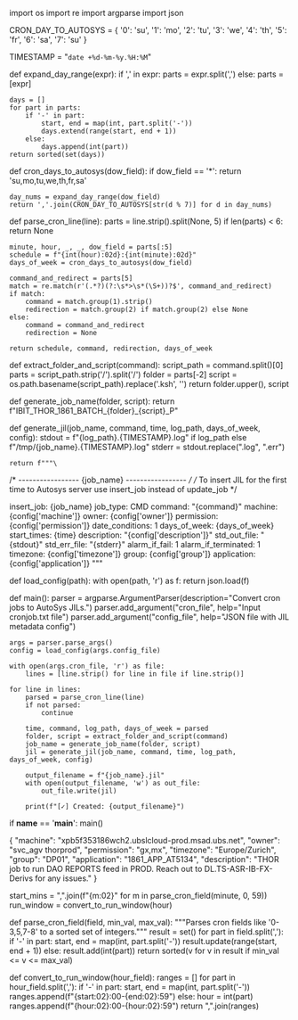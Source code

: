 import os
import re
import argparse
import json

CRON_DAY_TO_AUTOSYS = {
    '0': 'su', '1': 'mo', '2': 'tu', '3': 'we',
    '4': 'th', '5': 'fr', '6': 'sa', '7': 'su'
}

TIMESTAMP = "`date +%d-%m-%y.%H:%M`"

def expand_day_range(expr):
    if ',' in expr:
        parts = expr.split(',')
    else:
        parts = [expr]

    days = []
    for part in parts:
        if '-' in part:
            start, end = map(int, part.split('-'))
            days.extend(range(start, end + 1))
        else:
            days.append(int(part))
    return sorted(set(days))

def cron_days_to_autosys(dow_field):
    if dow_field == '*':
        return 'su,mo,tu,we,th,fr,sa'

    day_nums = expand_day_range(dow_field)
    return ','.join(CRON_DAY_TO_AUTOSYS[str(d % 7)] for d in day_nums)

def parse_cron_line(line):
    parts = line.strip().split(None, 5)
    if len(parts) < 6:
        return None

    minute, hour, _, _, dow_field = parts[:5]
    schedule = f"{int(hour):02d}:{int(minute):02d}"
    days_of_week = cron_days_to_autosys(dow_field)

    command_and_redirect = parts[5]
    match = re.match(r'(.*?)(?:\s*>\s*(\S+))?$', command_and_redirect)
    if match:
        command = match.group(1).strip()
        redirection = match.group(2) if match.group(2) else None
    else:
        command = command_and_redirect
        redirection = None

    return schedule, command, redirection, days_of_week

def extract_folder_and_script(command):
    script_path = command.split()[0]
    parts = script_path.strip('/').split('/')
    folder = parts[-2]
    script = os.path.basename(script_path).replace('.ksh', '')
    return folder.upper(), script

def generate_job_name(folder, script):
    return f"IBIT_THOR_1861_BATCH_{folder}_{script}_P"

def generate_jil(job_name, command, time, log_path, days_of_week, config):
    stdout = f"{log_path}.{TIMESTAMP}.log" if log_path else f"/tmp/{job_name}.{TIMESTAMP}.log"
    stderr = stdout.replace(".log", ".err")

    return f"""\
/* ----------------- {job_name} ----------------- */
/* To insert JIL for the first time to Autosys server use insert_job instead of update_job */

insert_job: {job_name}
job_type: CMD
command: "{command}"
machine: {config['machine']}
owner: {config['owner']}
permission: {config['permission']}
date_conditions: 1
days_of_week: {days_of_week}
start_times: {time}
description: "{config['description']}"
std_out_file: "{stdout}"
std_err_file: "{stderr}"
alarm_if_fail: 1
alarm_if_terminated: 1
timezone: {config['timezone']}
group: {config['group']}
application: {config['application']}
"""

def load_config(path):
    with open(path, 'r') as f:
        return json.load(f)

def main():
    parser = argparse.ArgumentParser(description="Convert cron jobs to AutoSys JILs.")
    parser.add_argument("cron_file", help="Input cronjob.txt file")
    parser.add_argument("config_file", help="JSON file with JIL metadata config")

    args = parser.parse_args()
    config = load_config(args.config_file)

    with open(args.cron_file, 'r') as file:
        lines = [line.strip() for line in file if line.strip()]

    for line in lines:
        parsed = parse_cron_line(line)
        if not parsed:
            continue

        time, command, log_path, days_of_week = parsed
        folder, script = extract_folder_and_script(command)
        job_name = generate_job_name(folder, script)
        jil = generate_jil(job_name, command, time, log_path, days_of_week, config)

        output_filename = f"{job_name}.jil"
        with open(output_filename, 'w') as out_file:
            out_file.write(jil)

        print(f"[✓] Created: {output_filename}")

if __name__ == '__main__':
    main()



{
  "machine": "xpb5f353186wch2.ubslcloud-prod.msad.ubs.net",
  "owner": "svc_agv thorprod",
  "permission": "gx,mx",
  "timezone": "Europe/Zurich",
  "group": "DP01",
  "application": "1861_APP_AT5134",
  "description": "THOR job to run DAO REPORTS feed in PROD. Reach out to DL.TS-ASR-IB-FX-Derivs for any issues."
}


start_mins = ",".join(f"{m:02}" for m in parse_cron_field(minute, 0, 59))
run_window = convert_to_run_window(hour)

def parse_cron_field(field, min_val, max_val):
    """Parses cron fields like '0-3,5,7-8' to a sorted set of integers."""
    result = set()
    for part in field.split(','):
        if '-' in part:
            start, end = map(int, part.split('-'))
            result.update(range(start, end + 1))
        else:
            result.add(int(part))
    return sorted(v for v in result if min_val <= v <= max_val)


def convert_to_run_window(hour_field):
    ranges = []
    for part in hour_field.split(','):
        if '-' in part:
            start, end = map(int, part.split('-'))
            ranges.append(f"{start:02}:00-{end:02}:59")
        else:
            hour = int(part)
            ranges.append(f"{hour:02}:00-{hour:02}:59")
    return ",".join(ranges)



